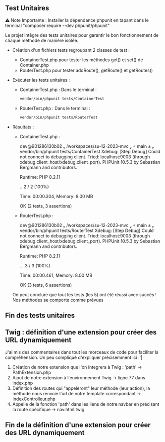  ## Test Unitaires 

⚠️ Note Importante : Installer la dépendance phpunit en tapant dans le terminal "composer require --dev phpunit/phpunit"

Le projet intègre des tests unitaires pour garantir le bon fonctionnement de chaque méthode de manière isolée. 
 
- Création d'un fichiers tests regroupant 2 classes de test :
    - ContainerTest.php pour tester les méthodes get() et set() de Container.php
    - RouterTest.php pour tester addRoute(), getRoute() et getRoutes()

- Exécuter les tests unitaires :

    - ContainerTest.php : 
        Dans le terminal : 
        ```bash
        vendor/bin/phpunit tests/ContainerTest
        ```

     - RouterTest.php :
        Dans le terminal : 
        ```bash
        vendor/bin/phpunit tests/RouterTest
        ```


- Résultats :
    - ContainerTest.php : 

        dev@901286130b02  /workspaces/su-12-2023-mvc   main ±  vendor/bin/phpunit tests/ContainerTest
        Xdebug: [Step Debug] Could not connect to debugging client. Tried: localhost:9003 (through xdebug.client_host/xdebug.client_port).
        PHPUnit 10.5.3 by Sebastian Bergmann and contributors.

        Runtime:       PHP 8.2.11

        ..                                                                  2 / 2 (100%)

        Time: 00:00.304, Memory: 8.00 MB

        OK (2 tests, 3 assertions)

    - RouterTest.php :

        dev@901286130b02  /workspaces/su-12-2023-mvc   main ±  vendor/bin/phpunit tests/RouterTest
        Xdebug: [Step Debug] Could not connect to debugging client. Tried: localhost:9003 (through xdebug.client_host/xdebug.client_port).
        PHPUnit 10.5.3 by Sebastian Bergmann and contributors.

        Runtime:       PHP 8.2.11

        ...                                                                 3 / 3 (100%)

        Time: 00:00.461, Memory: 8.00 MB

        OK (3 tests, 6 assertions)


    On peut conclure que tout les tests (les 5) ont été réussi avec succès !
    Nos méthodes se comporte comme prévues 
    
## Fin des tests unitaires


## Twig : définition d'une extension pour créer des URL dynamiquement

J'ai mis des commentaires dans tout les morceaux de code pour faciliter la compréhension.
Un peu compliqué d'expliquer précisemment ici :'|

1. Création de notre extension que l'on integrera à Twig : 'path' -> PathExtension.php
2. Ajout de notre extension à l'environnement Twig -> ligne 77 dans index.php
3. Définition des routes qui "appeleront" leur méthode (leur action), la méthode nous renvoie l'url de notre template correspondant ->  IndexControlleur.php
4. Appelle de la fonction 'path' dans les liens de notre navbar en précisant la route spécifique -> nav.html.twig

## Fin de la définition d'une extension pour créer des URL dynamiquement

